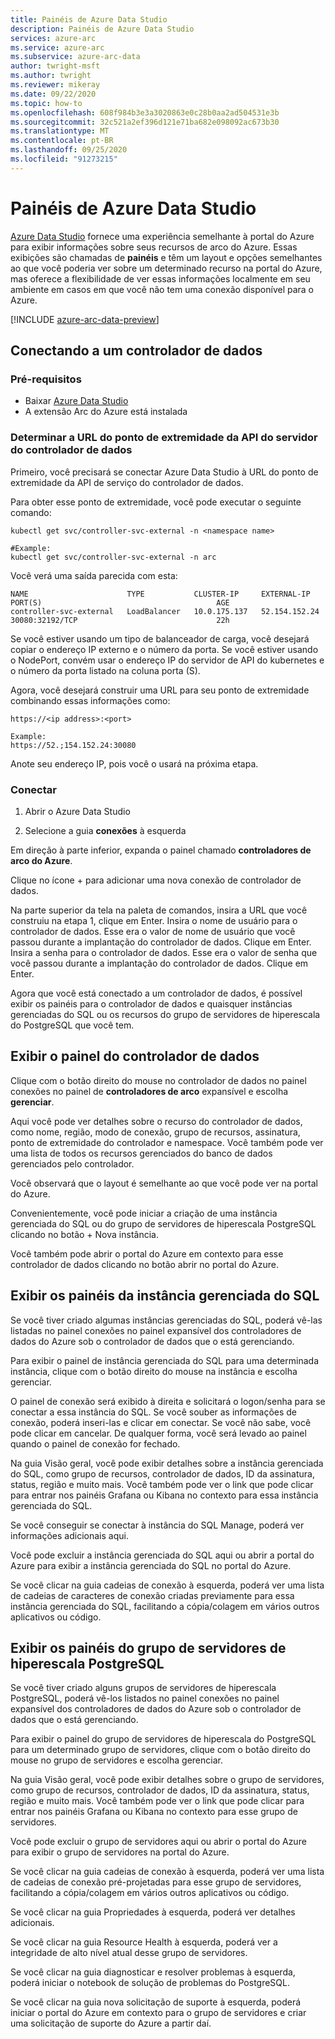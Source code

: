 ```yaml
---
title: Painéis de Azure Data Studio
description: Painéis de Azure Data Studio
services: azure-arc
ms.service: azure-arc
ms.subservice: azure-arc-data
author: twright-msft
ms.author: twright
ms.reviewer: mikeray
ms.date: 09/22/2020
ms.topic: how-to
ms.openlocfilehash: 608f984b3e3a3020863e0c28b0aa2ad504531e3b
ms.sourcegitcommit: 32c521a2ef396d121e71ba682e098092ac673b30
ms.translationtype: MT
ms.contentlocale: pt-BR
ms.lasthandoff: 09/25/2020
ms.locfileid: "91273215"
---
```

# <a name="azure-data-studio-dashboards"></a>Painéis de Azure Data Studio

[Azure Data Studio](https://aka.ms/azuredatastudio) fornece uma experiência semelhante à portal do Azure para exibir informações sobre seus recursos de arco do Azure.  Essas exibições são chamadas de **painéis** e têm um layout e opções semelhantes ao que você poderia ver sobre um determinado recurso na portal do Azure, mas oferece a flexibilidade de ver essas informações localmente em seu ambiente em casos em que você não tem uma conexão disponível para o Azure.

[!INCLUDE [azure-arc-data-preview](../../../includes/azure-arc-data-preview.md)]

## <a name="connecting-to-a-data-controller"></a>Conectando a um controlador de dados

### <a name="prerequisites"></a>Pré-requisitos

- Baixar [Azure Data Studio](https://aka.ms/getazuredatastudio)
- A extensão Arc do Azure está instalada

### <a name="determine-the-data-controller-server-api-endpoint-url"></a>Determinar a URL do ponto de extremidade da API do servidor do controlador de dados

Primeiro, você precisará se conectar Azure Data Studio à URL do ponto de extremidade da API de serviço do controlador de dados.

Para obter esse ponto de extremidade, você pode executar o seguinte comando:

```console
kubectl get svc/controller-svc-external -n <namespace name>

#Example:
kubectl get svc/controller-svc-external -n arc
```

Você verá uma saída parecida com esta:

```console
NAME                      TYPE           CLUSTER-IP     EXTERNAL-IP      PORT(S)                                       AGE
controller-svc-external   LoadBalancer   10.0.175.137   52.154.152.24    30080:32192/TCP                               22h
```

Se você estiver usando um tipo de balanceador de carga, você desejará copiar o endereço IP externo e o número da porta. Se você estiver usando o NodePort, convém usar o endereço IP do servidor de API do kubernetes e o número da porta listado na coluna porta (S).

Agora, você desejará construir uma URL para seu ponto de extremidade combinando essas informações como:

```console
https://<ip address>:<port>

Example:
https://52.;154.152.24:30080
```

Anote seu endereço IP, pois você o usará na próxima etapa.

### <a name="connect"></a>Conectar

1. Abrir o Azure Data Studio

1. Selecione a guia **conexões** à esquerda

Em direção à parte inferior, expanda o painel chamado **controladores de arco do Azure**.

Clique no ícone + para adicionar uma nova conexão de controlador de dados.

Na parte superior da tela na paleta de comandos, insira a URL que você construiu na etapa 1, clique em Enter.
Insira o nome de usuário para o controlador de dados.  Esse era o valor de nome de usuário que você passou durante a implantação do controlador de dados.  Clique em Enter.
Insira a senha para o controlador de dados.  Esse era o valor de senha que você passou durante a implantação do controlador de dados. Clique em Enter.

Agora que você está conectado a um controlador de dados, é possível exibir os painéis para o controlador de dados e quaisquer instâncias gerenciadas do SQL ou os recursos do grupo de servidores de hiperescala do PostgreSQL que você tem.

## <a name="view-the-data-controller-dashboard"></a>Exibir o painel do controlador de dados

Clique com o botão direito do mouse no controlador de dados no painel conexões no painel de **controladores de arco** expansível e escolha **gerenciar**.

Aqui você pode ver detalhes sobre o recurso do controlador de dados, como nome, região, modo de conexão, grupo de recursos, assinatura, ponto de extremidade do controlador e namespace.  Você também pode ver uma lista de todos os recursos gerenciados do banco de dados gerenciados pelo controlador.

Você observará que o layout é semelhante ao que você pode ver na portal do Azure.

Convenientemente, você pode iniciar a criação de uma instância gerenciada do SQL ou do grupo de servidores de hiperescala PostgreSQL clicando no botão + Nova instância.

Você também pode abrir o portal do Azure em contexto para esse controlador de dados clicando no botão abrir no portal do Azure.

## <a name="view-the-sql-managed-instance-dashboards"></a>Exibir os painéis da instância gerenciada do SQL

Se você tiver criado algumas instâncias gerenciadas do SQL, poderá vê-las listadas no painel conexões no painel expansível dos controladores de dados do Azure sob o controlador de dados que o está gerenciando.

Para exibir o painel de instância gerenciada do SQL para uma determinada instância, clique com o botão direito do mouse na instância e escolha gerenciar.

O painel de conexão será exibido à direita e solicitará o logon/senha para se conectar a essa instância do SQL. Se você souber as informações de conexão, poderá inseri-las e clicar em conectar.  Se você não sabe, você pode clicar em cancelar.  De qualquer forma, você será levado ao painel quando o painel de conexão for fechado.

Na guia Visão geral, você pode exibir detalhes sobre a instância gerenciada do SQL, como grupo de recursos, controlador de dados, ID da assinatura, status, região e muito mais.  Você também pode ver o link que pode clicar para entrar nos painéis Grafana ou Kibana no contexto para essa instância gerenciada do SQL.

Se você conseguir se conectar à instância do SQL Manage, poderá ver informações adicionais aqui.

Você pode excluir a instância gerenciada do SQL aqui ou abrir a portal do Azure para exibir a instância gerenciada do SQL no portal do Azure.

Se você clicar na guia cadeias de conexão à esquerda, poderá ver uma lista de cadeias de caracteres de conexão criadas previamente para essa instância gerenciada do SQL, facilitando a cópia/colagem em vários outros aplicativos ou código.

## <a name="view-the-postgresql-hyperscale-server-group-dashboards"></a>Exibir os painéis do grupo de servidores de hiperescala PostgreSQL

Se você tiver criado alguns grupos de servidores de hiperescala PostgreSQL, poderá vê-los listados no painel conexões no painel expansível dos controladores de dados do Azure sob o controlador de dados que o está gerenciando.

Para exibir o painel do grupo de servidores de hiperescala do PostgreSQL para um determinado grupo de servidores, clique com o botão direito do mouse no grupo de servidores e escolha gerenciar.

Na guia Visão geral, você pode exibir detalhes sobre o grupo de servidores, como grupo de recursos, controlador de dados, ID da assinatura, status, região e muito mais.  Você também pode ver o link que pode clicar para entrar nos painéis Grafana ou Kibana no contexto para esse grupo de servidores.

Você pode excluir o grupo de servidores aqui ou abrir o portal do Azure para exibir o grupo de servidores na portal do Azure.

Se você clicar na guia cadeias de conexão à esquerda, poderá ver uma lista de cadeias de conexão pré-projetadas para esse grupo de servidores, facilitando a cópia/colagem em vários outros aplicativos ou código.

Se você clicar na guia Propriedades à esquerda, poderá ver detalhes adicionais.

Se você clicar na guia Resource Health à esquerda, poderá ver a integridade de alto nível atual desse grupo de servidores.

Se você clicar na guia diagnosticar e resolver problemas à esquerda, poderá iniciar o notebook de solução de problemas do PostgreSQL.

Se você clicar na guia nova solicitação de suporte à esquerda, poderá iniciar o portal do Azure em contexto para o grupo de servidores e criar uma solicitação de suporte do Azure a partir daí.
